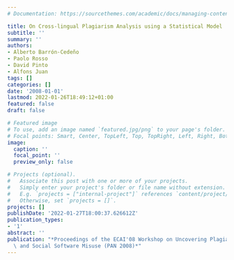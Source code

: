 ```yaml
---
# Documentation: https://sourcethemes.com/academic/docs/managing-content/

title: On Cross-lingual Plagiarism Analysis using a Statistical Model
subtitle: ''
summary: ''
authors:
- Alberto Barrón-Cedeño
- Paolo Rosso
- David Pinto
- Alfons Juan
tags: []
categories: []
date: '2008-01-01'
lastmod: 2022-01-26T18:49:12+01:00
featured: false
draft: false

# Featured image
# To use, add an image named `featured.jpg/png` to your page's folder.
# Focal points: Smart, Center, TopLeft, Top, TopRight, Left, Right, BottomLeft, Bottom, BottomRight.
image:
  caption: ''
  focal_point: ''
  preview_only: false

# Projects (optional).
#   Associate this post with one or more of your projects.
#   Simply enter your project's folder or file name without extension.
#   E.g. `projects = ["internal-project"]` references `content/project/deep-learning/index.md`.
#   Otherwise, set `projects = []`.
projects: []
publishDate: '2022-01-27T18:00:37.626612Z'
publication_types:
- '1'
abstract: ''
publication: "*Proceedings of the ECAI'08 Workshop on Uncovering Plagiarism, Authorship,\
  \ and Social Software Misuse (PAN 2008)*"
---
```

